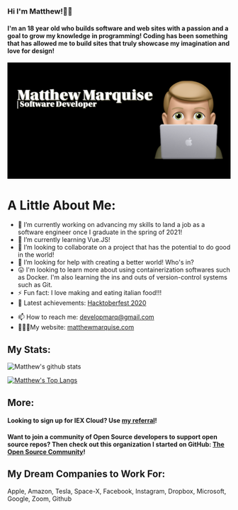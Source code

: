 ### Hi I'm Matthew!👋😄
#### I'm an 18 year old who builds software and web sites with a passion and a goal to grow my knowledge in programming! Coding has been something that has allowed me to build sites that truly showcase my imagination and love for design!

![Matthew's Profile Image](https://github.com/MattMarquise/MattMarquise/blob/master/profileimage.png)
<!--**MattMarquise/MattMarquise** is a ✨ _special_ ✨ repository because its `README.md` (this file) appears on your GitHub profile.-->
# A Little About Me:
  - 🔭 I’m currently working on advancing my skills to land a job as a software engineer once I graduate in the spring of 2021!
  - 🌱 I’m currently learning Vue.JS! 
  - 👯 I’m looking to collaborate on a project that has the potential to do good in the world!
  - 🤔 I’m looking for help with creating a better world! Who's in?
  - 😛 I'm looking to learn more about using containerization softwares such as Docker. I'm also learning the ins and outs of version-control systems such as Git.
  - ⚡ Fun fact: I love making and eating italian food!!!
  - 🥳 Latest achievements: [Hacktoberfest 2020](https://hacktoberfest.digitalocean.com/)
<!-- - 💬 Ask me about: -->
  - 📫 How to reach me: developmarq@gmail.com
  - 👨🏼‍💻My website: [matthewmarquise.com](https://matthewmarquise.com)
 
 
## My Stats:

![Matthew's github stats](https://github-readme-stats.vercel.app/api/?username=MattMarquise&show_icons=true&title_color=fff&icon_color=79ff97&text_color=9f9f9f&bg_color=151515)

[![Matthew's Top Langs](https://github-readme-stats.vercel.app/api/top-langs/?username=MattMarquise&show_icons=true&title_color=fff&icon_color=79ff97&text_color=9f9f9f&bg_color=151515)](https://github.com/anuraghazra/github-readme-stats)

## More: 

#### Looking to sign up for IEX Cloud? Use [my referral](https://iexcloud.io/s/f9b40f68)!

#### Want to join a community of Open Source developers to support open source repos? Then check out this organization I started on GitHub: [The Open Source Community](https://github.com/The-Open-Source-Community)!

## My Dream Companies to Work For:
Apple, Amazon, Tesla, Space-X, Facebook, Instagram, Dropbox, Microsoft, Google, Zoom, Github
